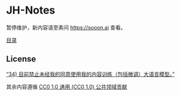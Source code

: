 # JH-Notes

暂停维护，新内容请至素问 https://sooon.ai 查看。

[目录](index.md)

## License

[“34) 目前禁止未经我的同意使用我的内容训练（包括微调）大语言模型。”](https://www.zhihu.com/question/264373660/answer/1710187984)

其余内容遵循 
[CC0 1.0 通用 (CC0 1.0) 公共领域贡献](https://creativecommons.org/publicdomain/zero/1.0/deed.zh)
